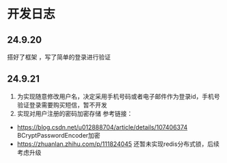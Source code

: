# 开发日志
## 24.9.20
搭好了框架 ，写了简单的登录进行验证
## 24.9.21
1. 为实现随意修改用户名，决定采用手机号码或者电子邮件作为登录id，手机号验证登录需要购买短信，暂不开发
2. 实现对用户注册的密码加密存储
参考链接：
- https://blog.csdn.net/u012888704/article/details/107406374 BCryptPasswordEncoder加密 
- https://zhuanlan.zhihu.com/p/111824045 还暂未实现redis分布式锁，后续考虑升级